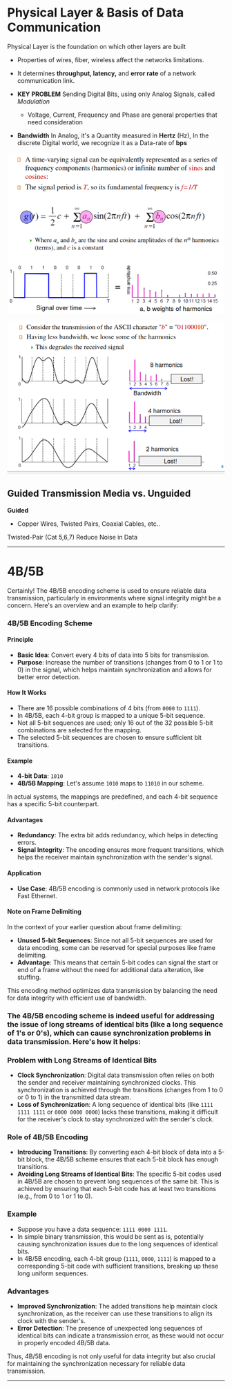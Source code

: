 # Physical Layer & Basis of Data Communication

Physical Layer is the foundation on which other layers are built
- Properties of wires, fiber, wireless affect the networks limitations.
- It determines **throughput, latency,** and **error rate** of a network communication link.
- **KEY PROBLEM** Sending Digital Bits, using only Analog Signals, called *Modulation*
    - Voltage, Current, Frequency and Phase are general properties that need consideration

- **Bandwidth** In Analog, it's a Quantity measured in **Hertz** (Hz), In the discrete Digital world, we recognize it as a Data-rate of **bps** 

![CH_0](./static/CN_6.png)

![CH_0](./static/CN_7.png)

## Guided Transmission Media vs. Unguided

**Guided**
- Copper Wires, Twisted Pairs, Coaxial Cables, etc..

Twisted-Pair (Cat 5,6,7) Reduce Noise in Data

---

# 4B/5B

Certainly! The 4B/5B encoding scheme is used to ensure reliable data transmission, particularly in environments where signal integrity might be a concern. Here's an overview and an example to help clarify:

### 4B/5B Encoding Scheme

#### Principle
- **Basic Idea**: Convert every 4 bits of data into 5 bits for transmission.
- **Purpose**: Increase the number of transitions (changes from 0 to 1 or 1 to 0) in the signal, which helps maintain synchronization and allows for better error detection.

#### How It Works
- There are 16 possible combinations of 4 bits (from `0000` to `1111`).
- In 4B/5B, each 4-bit group is mapped to a unique 5-bit sequence.
- Not all 5-bit sequences are used; only 16 out of the 32 possible 5-bit combinations are selected for the mapping.
- The selected 5-bit sequences are chosen to ensure sufficient bit transitions.

#### Example

- **4-bit Data**: `1010`
- **4B/5B Mapping**: Let's assume `1010` maps to `11010` in our scheme.

In actual systems, the mappings are predefined, and each 4-bit sequence has a specific 5-bit counterpart.

#### Advantages
- **Redundancy**: The extra bit adds redundancy, which helps in detecting errors.
- **Signal Integrity**: The encoding ensures more frequent transitions, which helps the receiver maintain synchronization with the sender's signal.

#### Application
- **Use Case**: 4B/5B encoding is commonly used in network protocols like Fast Ethernet.

#### Note on Frame Delimiting
In the context of your earlier question about frame delimiting:
- **Unused 5-bit Sequences**: Since not all 5-bit sequences are used for data encoding, some can be reserved for special purposes like frame delimiting.
- **Advantage**: This means that certain 5-bit codes can signal the start or end of a frame without the need for additional data alteration, like stuffing.

This encoding method optimizes data transmission by balancing the need for data integrity with efficient use of bandwidth.

### The 4B/5B encoding scheme is indeed useful for addressing the issue of long streams of identical bits (like a long sequence of 1's or 0's), which can cause synchronization problems in data transmission. Here's how it helps:

### Problem with Long Streams of Identical Bits
- **Clock Synchronization**: Digital data transmission often relies on both the sender and receiver maintaining synchronized clocks. This synchronization is achieved through the transitions (changes from 1 to 0 or 0 to 1) in the transmitted data stream.
- **Loss of Synchronization**: A long sequence of identical bits (like `1111 1111 1111` or `0000 0000 0000`) lacks these transitions, making it difficult for the receiver's clock to stay synchronized with the sender's clock.

### Role of 4B/5B Encoding
- **Introducing Transitions**: By converting each 4-bit block of data into a 5-bit block, the 4B/5B scheme ensures that each 5-bit block has enough transitions.
- **Avoiding Long Streams of Identical Bits**: The specific 5-bit codes used in 4B/5B are chosen to prevent long sequences of the same bit. This is achieved by ensuring that each 5-bit code has at least two transitions (e.g., from 0 to 1 or 1 to 0).

### Example
- Suppose you have a data sequence: `1111 0000 1111`.
- In simple binary transmission, this would be sent as is, potentially causing synchronization issues due to the long sequences of identical bits.
- In 4B/5B encoding, each 4-bit group (`1111`, `0000`, `1111`) is mapped to a corresponding 5-bit code with sufficient transitions, breaking up these long uniform sequences.

### Advantages
- **Improved Synchronization**: The added transitions help maintain clock synchronization, as the receiver can use these transitions to align its clock with the sender's.
- **Error Detection**: The presence of unexpected long sequences of identical bits can indicate a transmission error, as these would not occur in properly encoded 4B/5B data.

Thus, 4B/5B encoding is not only useful for data integrity but also crucial for maintaining the synchronization necessary for reliable data transmission.

---